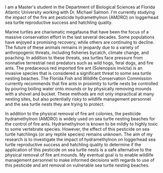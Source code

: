 I am a Master's student in the Department of Biological Sciences at Florida Atlantic University working with Dr. Michael Salmon. I'm currently studying the impact of the fire ant pesticide hydramethylnon (AMDRO) on loggerhead sea turtle reproductive success and hatchling quality. 

Marine turtles are charismatic megafauna that have been the focus of a massive conservation effort in the last several decades. Some populations have enjoyed a promising recovery, while others are continuing to decline. The future of these animals remains in jeopardy due to a variety of anthropogenic threats, including fisheries bycatch, climate change, and poaching. In addition to these threats, sea turtles face pressure from nonnative terrestrial nest predators such as wild hogs, feral dogs, and fire ants. The predaceous red imported fire ant (Solenopsis invicta) is an invasive species that is considered a significant threat to some sea turtle nesting beaches. The Florida Fish and Wildlife Conservation Commission currently recommends that fire ants in proximity to turtle nests be controlled by pouring boiling water onto mounds or by physically removing mounds with a shovel and bucket. These methods are not only impractical at many nesting sites, but also potentially risky to wildlife management personnel and the sea turtle nests they are trying to protect. 

In addition to the physical removal of fire ant colonies, the pesticide hydramethylnon (AMDRO) is widely used on sea turtle nesting beaches for the control of fire ants. Hydramethylnon is known to be mildly to highly toxic to some vertebrate species. However, the effect of this pesticide on sea turtle hatchlings (or any reptile species) remains unknown. The aim of my research is to investigate the impact of hydramethylnon on loggerhead sea turtle reproductive success and hatchling quality to determine if the application of this pesticide on sea turtle nests is a safe alternative to the physical removal of fire ant mounds. My eventual goal is to enable wildlife management personnel to make informed decisions with regards to use of this pesticide and ant removal on vulnerable sea turtle nesting beaches.  


